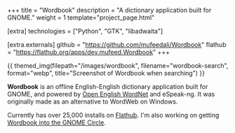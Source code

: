 +++
title = "Wordbook"
description = "A dictionary application built for GNOME."
weight = 1
template="project_page.html"

[extra]
technologies = ["Python", "GTK", "libadwaita"]

[extra.externals]
github = "https://github.com/mufeedali/Wordbook"
flathub = "https://flathub.org/apps/dev.mufeed.Wordbook"
+++

{{ themed_img(filepath="/images/wordbook", filename="wordbook-search", format="webp", title="Screenshot of Wordbook when searching") }}

**Wordbook** is an offline English-English dictionary application built for GNOME, and powered by [Open English WordNet](https://github.com/globalwordnet/english-wordnet) and eSpeak-ng. It was originally made as an alternative to WordWeb on Windows.

Currently has over 25,000 installs on [Flathub](https://flathub.org/apps/dev.mufeed.Wordbook/). I'm also working on getting [Wordbook into the GNOME Circle](https://gitlab.gnome.org/Teams/Circle/-/issues/82).
